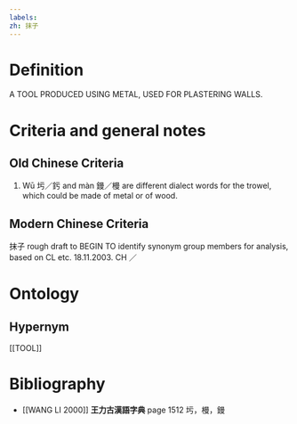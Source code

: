 ```yaml
---
labels: 
zh: 抹子
---
```


# Definition
A TOOL PRODUCED USING METAL, USED FOR PLASTERING WALLS.
# Criteria and general notes
## Old Chinese Criteria
1. Wū 圬／釫 and màn 鏝／槾 are different dialect words for the trowel, which could be made of metal or of wood.
## Modern Chinese Criteria
抹子
rough draft to BEGIN TO identify synonym group members for analysis, based on CL etc. 18.11.2003. CH ／
# Ontology

## Hypernym
[[TOOL]]
# Bibliography
- [[WANG LI 2000]]
**王力古漢語字典** page 1512
圬，槾，鏝